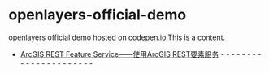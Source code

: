 # openlayers-official-demo
openlayers official demo hosted on codepen.io.This is a content.

- [ArcGIS REST Feature Service——使用ArcGIS REST要素服务](https://codepen.io/acenudt/pen/qzLPxB)
-[]()
-[]()
-[]()
-[]()
-[]()
-[]()
-[]()
-[]()
-[]()
-[]()
-[]()
-[]()
-[]()
-[]()
-[]()
-[]()
-[]()
-[]()
-[]()
-[]()
-[]()
-[]()
